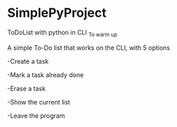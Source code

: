 # SimplePyProject
ToDoList with python in CLI <sub> To warm up </sub>

A simple To-Do list that works on the CLI, with 5 options 

-Create a task

-Mark a task already done

-Erase a task

-Show the current list

-Leave the program
